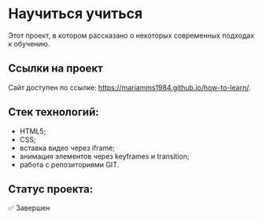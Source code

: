 # Научиться учиться
Этот проект, в котором рассказано о некоторых современных подходах к обучению.

## Ссылки на проект

Сайт доступен по ссылке:  https://mariamms1984.github.io/how-to-learn/.

## Стек технологий:
- HTML5;
- CSS;
- вставка видео через iframe;
- анимация элементов через keyframes и transition;
- работа с репозиториями GIT.

## Статус проекта:
✅ Завершен



